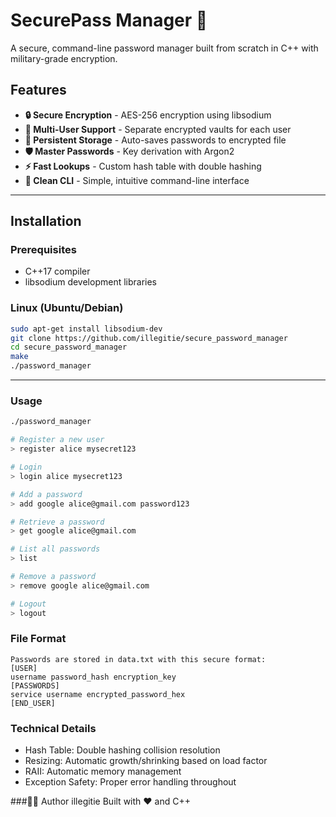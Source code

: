 # SecurePass Manager 🔐

A secure, command-line password manager built from scratch in C++ with military-grade encryption.

## Features

- **🔒 Secure Encryption** - AES-256 encryption using libsodium
- **👥 Multi-User Support** - Separate encrypted vaults for each user  
- **💾 Persistent Storage** - Auto-saves passwords to encrypted file
- **🛡️ Master Passwords** - Key derivation with Argon2
- **⚡ Fast Lookups** - Custom hash table with double hashing
- **📝 Clean CLI** - Simple, intuitive command-line interface
---
## Installation

### Prerequisites
- C++17 compiler
- libsodium development libraries

### Linux (Ubuntu/Debian)
```bash
sudo apt-get install libsodium-dev
git clone https://github.com/illegitie/secure_password_manager
cd secure_password_manager
make
./password_manager
```
---
###  Usage
```bash
./password_manager

# Register a new user
> register alice mysecret123

# Login
> login alice mysecret123

# Add a password
> add google alice@gmail.com password123

# Retrieve a password  
> get google alice@gmail.com

# List all passwords
> list

# Remove a password
> remove google alice@gmail.com

# Logout
> logout
```

### File Format
```text
Passwords are stored in data.txt with this secure format:
[USER]
username password_hash encryption_key
[PASSWORDS]
service username encrypted_password_hex
[END_USER]
```

### Technical Details
- Hash Table: Double hashing collision resolution
- Resizing: Automatic growth/shrinking based on load factor
- RAII: Automatic memory management
- Exception Safety: Proper error handling throughout

###🧑‍💻 Author
	illegitie
	Built with ❤️ and C++

